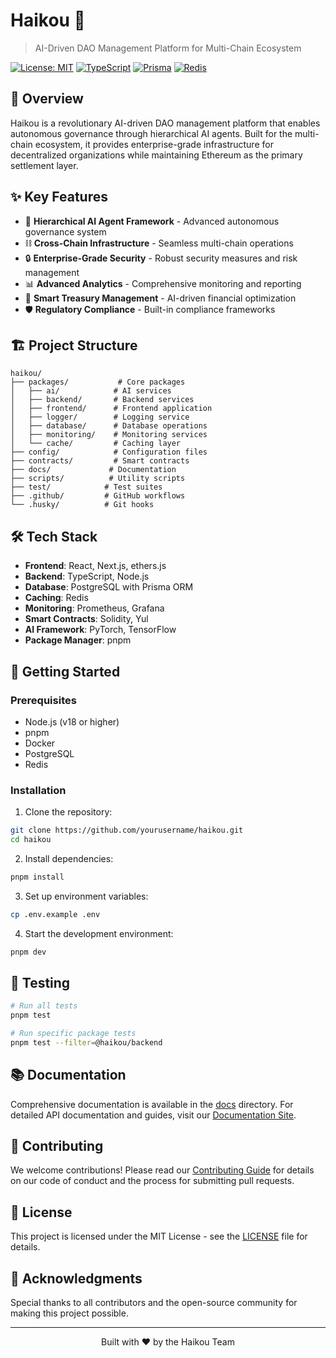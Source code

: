 # Haikou 🚀

> AI-Driven DAO Management Platform for Multi-Chain Ecosystem

[![License: MIT](https://img.shields.io/badge/License-MIT-yellow.svg)](https://opensource.org/licenses/MIT)
[![TypeScript](https://img.shields.io/badge/TypeScript-007ACC?logo=typescript&logoColor=white)](https://www.typescriptlang.org/)
[![Prisma](https://img.shields.io/badge/Prisma-2D3748?logo=prisma&logoColor=white)](https://www.prisma.io/)
[![Redis](https://img.shields.io/badge/Redis-DC382D?logo=redis&logoColor=white)](https://redis.io/)

## 🌟 Overview

Haikou is a revolutionary AI-driven DAO management platform that enables autonomous governance through hierarchical AI agents. Built for the multi-chain ecosystem, it provides enterprise-grade infrastructure for decentralized organizations while maintaining Ethereum as the primary settlement layer.

## ✨ Key Features

- 🤖 **Hierarchical AI Agent Framework** - Advanced autonomous governance system
- ⛓️ **Cross-Chain Infrastructure** - Seamless multi-chain operations
- 🔒 **Enterprise-Grade Security** - Robust security measures and risk management
- 📊 **Advanced Analytics** - Comprehensive monitoring and reporting
- 🎯 **Smart Treasury Management** - AI-driven financial optimization
- 🛡️ **Regulatory Compliance** - Built-in compliance frameworks

## 🏗️ Project Structure

```
haikou/
├── packages/           # Core packages
│   ├── ai/            # AI services
│   ├── backend/       # Backend services
│   ├── frontend/      # Frontend application
│   ├── logger/        # Logging service
│   ├── database/      # Database operations
│   ├── monitoring/    # Monitoring services
│   └── cache/         # Caching layer
├── config/            # Configuration files
├── contracts/         # Smart contracts
├── docs/             # Documentation
├── scripts/          # Utility scripts
├── test/            # Test suites
├── .github/         # GitHub workflows
└── .husky/          # Git hooks
```

## 🛠️ Tech Stack

- **Frontend**: React, Next.js, ethers.js
- **Backend**: TypeScript, Node.js
- **Database**: PostgreSQL with Prisma ORM
- **Caching**: Redis
- **Monitoring**: Prometheus, Grafana
- **Smart Contracts**: Solidity, Yul
- **AI Framework**: PyTorch, TensorFlow
- **Package Manager**: pnpm

## 🚀 Getting Started

### Prerequisites

- Node.js (v18 or higher)
- pnpm
- Docker
- PostgreSQL
- Redis

### Installation

1. Clone the repository:
```bash
git clone https://github.com/yourusername/haikou.git
cd haikou
```

2. Install dependencies:
```bash
pnpm install
```

3. Set up environment variables:
```bash
cp .env.example .env
```

4. Start the development environment:
```bash
pnpm dev
```

## 🧪 Testing

```bash
# Run all tests
pnpm test

# Run specific package tests
pnpm test --filter=@haikou/backend
```

## 📚 Documentation

Comprehensive documentation is available in the [docs](./docs) directory. For detailed API documentation and guides, visit our [Documentation Site](https://docs.haikou.io).

## 🤝 Contributing

We welcome contributions! Please read our [Contributing Guide](CONTRIBUTING.md) for details on our code of conduct and the process for submitting pull requests.

## 📄 License

This project is licensed under the MIT License - see the [LICENSE](LICENSE) file for details.

## 🌟 Acknowledgments

Special thanks to all contributors and the open-source community for making this project possible.

---

<p align="center">Built with ❤️ by the Haikou Team</p>